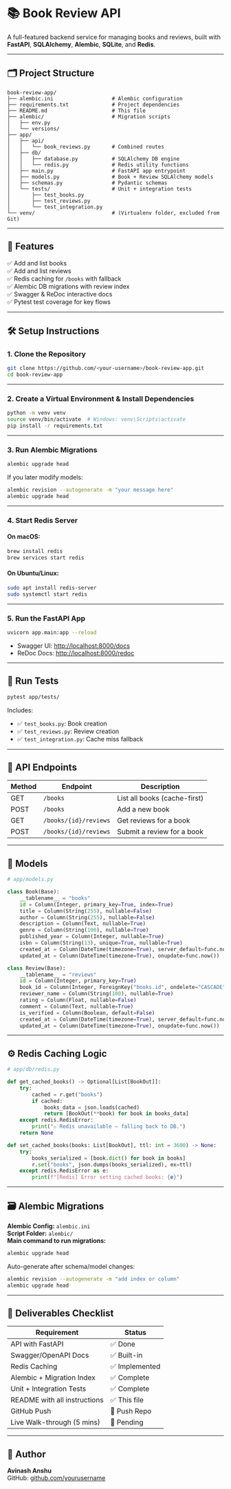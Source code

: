 # 📚 Book Review API

A full-featured backend service for managing books and reviews, built with **FastAPI**, **SQLAlchemy**, **Alembic**, **SQLite**, and **Redis**.

---

## 🗂️ Project Structure

```
book-review-app/
├── alembic.ini                   # Alembic configuration
├── requirements.txt              # Project dependencies
├── README.md                     # This file
├── alembic/                      # Migration scripts
│   ├── env.py
│   └── versions/
├── app/
│   ├── api/
│   │   └── book_reviews.py       # Combined routes
│   ├── db/
│   │   ├── database.py           # SQLAlchemy DB engine
│   │   └── redis.py              # Redis utility functions
│   ├── main.py                   # FastAPI app entrypoint
│   ├── models.py                 # Book + Review SQLAlchemy models
│   ├── schemas.py                # Pydantic schemas
│   └── tests/                    # Unit + integration tests
│       ├── test_books.py
│       ├── test_reviews.py
│       └── test_integration.py
└── venv/                         # (Virtualenv folder, excluded from Git)
```

---

## 🚀 Features

✅ Add and list books  
✅ Add and list reviews  
✅ Redis caching for `/books` with fallback  
✅ Alembic DB migrations with review index  
✅ Swagger & ReDoc interactive docs  
✅ Pytest test coverage for key flows  

---

## 🛠️ Setup Instructions

### 1. Clone the Repository

```bash
git clone https://github.com/<your-username>/book-review-app.git
cd book-review-app
```

---

### 2. Create a Virtual Environment & Install Dependencies

```bash
python -m venv venv
source venv/bin/activate  # Windows: venv\Scripts\activate
pip install -r requirements.txt
```

---

### 3. Run Alembic Migrations

```bash
alembic upgrade head
```

If you later modify models:

```bash
alembic revision --autogenerate -m "your message here"
alembic upgrade head
```

---

### 4. Start Redis Server

#### On macOS:

```bash
brew install redis
brew services start redis
```

#### On Ubuntu/Linux:

```bash
sudo apt install redis-server
sudo systemctl start redis
```

---

### 5. Run the FastAPI App

```bash
uvicorn app.main:app --reload
```

- Swagger UI: [http://localhost:8000/docs](http://localhost:8000/docs)
- ReDoc Docs: [http://localhost:8000/redoc](http://localhost:8000/redoc)

---

## 🧪 Run Tests

```bash
pytest app/tests/
```

Includes:
- ✅ `test_books.py`: Book creation
- ✅ `test_reviews.py`: Review creation
- ✅ `test_integration.py`: Cache miss fallback

---

## 🔌 API Endpoints

| Method | Endpoint                   | Description                     |
|--------|----------------------------|---------------------------------|
| GET    | `/books`                   | List all books (cache-first)    |
| POST   | `/books`                   | Add a new book                  |
| GET    | `/books/{id}/reviews`      | Get reviews for a book          |
| POST   | `/books/{id}/reviews`      | Submit a review for a book      |

---

## 🧱 Models

```python
# app/models.py

class Book(Base):
    __tablename__ = "books"
    id = Column(Integer, primary_key=True, index=True)
    title = Column(String(255), nullable=False)
    author = Column(String(255), nullable=False)
    description = Column(Text, nullable=True)
    genre = Column(String(100), nullable=True)
    published_year = Column(Integer, nullable=True)
    isbn = Column(String(13), unique=True, nullable=True)
    created_at = Column(DateTime(timezone=True), server_default=func.now())
    updated_at = Column(DateTime(timezone=True), onupdate=func.now())

class Review(Base):
    __tablename__ = "reviews"
    id = Column(Integer, primary_key=True)
    book_id = Column(Integer, ForeignKey("books.id", ondelete="CASCADE"), index=True)
    reviewer_name = Column(String(100), nullable=True)
    rating = Column(Float, nullable=False)
    comment = Column(Text, nullable=True)
    is_verified = Column(Boolean, default=False)
    created_at = Column(DateTime(timezone=True), server_default=func.now())
    updated_at = Column(DateTime(timezone=True), onupdate=func.now())
```

---

## ⚙️ Redis Caching Logic

```python
# app/db/redis.py

def get_cached_books() -> Optional[List[BookOut]]:
    try:
        cached = r.get("books")
        if cached:
            books_data = json.loads(cached)
            return [BookOut(**book) for book in books_data]
    except redis.RedisError:
        print("⚠️ Redis unavailable — falling back to DB.")
    return None

def set_cached_books(books: List[BookOut], ttl: int = 3600) -> None:
    try:
        books_serialized = [book.dict() for book in books]
        r.set("books", json.dumps(books_serialized), ex=ttl)
    except redis.RedisError as e:
        print(f"[Redis] Error setting cached books: {e}")
```

---

## 🗃️ Alembic Migrations

**Alembic Config:** `alembic.ini`  
**Script Folder:** `alembic/`  
**Main command to run migrations:**

```bash
alembic upgrade head
```

Auto-generate after schema/model changes:

```bash
alembic revision --autogenerate -m "add index or column"
alembic upgrade head
```

---

## 🎯 Deliverables Checklist

| Requirement                     | Status        |
|--------------------------------|---------------|
| API with FastAPI               | ✅ Done        |
| Swagger/OpenAPI Docs           | ✅ Built-in    |
| Redis Caching                  | ✅ Implemented |
| Alembic + Migration Index      | ✅ Complete    |
| Unit + Integration Tests       | ✅ Complete    |
| README with all instructions   | ✅ This file   |
| GitHub Push                    | 🚧 Push Repo   |
| Live Walk-through (5 mins)     | 🚧 Pending     |

---

## 📩 Author

**Avinash Anshu**  
GitHub: [github.com/yourusername](https://github.com/yourusername)
